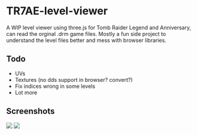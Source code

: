 # TR7AE-level-viewer

A WIP level viewer using three.js for Tomb Raider Legend and Anniversary, can read the orginal .drm game files.
Mostly a fun side project to understand the level files better and mess with browser libraries. 

## Todo

* UVs
* Textures (no dds support in browser? convert?)
* Fix indices wrong in some levels
* Lot more

## Screenshots

![](https://user-images.githubusercontent.com/15322107/125868639-5001c2b5-e176-4d1a-baf3-5fffc2a2039a.png)
![](https://user-images.githubusercontent.com/15322107/125868643-f4d31ace-29d7-4d03-825c-f97438f6a07b.png)
